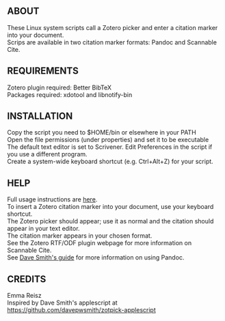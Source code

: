 ## ABOUT ##
These Linux system scripts call a Zotero picker and enter a citation marker into your document.  
Scrips are available in two citation marker formats: Pandoc and Scannable Cite.  

## REQUIREMENTS ##
Zotero plugin required: Better BibTeX  
Packages required: xdotool and libnotify-bin  

## INSTALLATION ##
Copy the script you need to $HOME/bin or elsewhere in your PATH  
Open the file permissions (under properties) and set it to be executable  
The default text editor is set to Scrivener. Edit Preferences in the script if you use a different program.  
Create a system-wide keyboard shortcut (e.g. Ctrl+Alt+Z) for your script.  

## HELP ##
Full usage instructions are [here](https://emmareisz.github.io/zotpicknix/).  
To insert a Zotero citation marker into your document, use your keyboard shortcut.  
The Zotero picker should appear; use it as normal and the citation should appear in your text editor.  
The citation marker appears in your chosen format.  
See the Zotero RTF/ODF plugin webpage for more information on Scannable Cite.  
See [Dave Smith's guide](https://davepwsmith.github.io/academic-scrivener-howto/) for more information on using Pandoc.

## CREDITS ##
Emma Reisz  
Inspired by Dave Smith's applescript at https://github.com/davepwsmith/zotpick-applescript  
